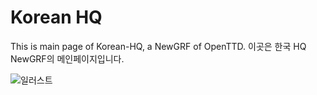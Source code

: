 # Korean HQ
This is main page of Korean-HQ, a NewGRF of OpenTTD. 이곳은 한국 HQ NewGRF의 메인페이지입니다.

![일러스트](https://github.com/SerpensNebula/Korean-HQ/assets/75788864/b613343e-4c0f-4564-aa09-7187dc55ff3d)
